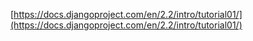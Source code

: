 [https://docs.djangoproject.com/en/2.2/intro/tutorial01/](https://docs.djangoproject.com/en/2.2/intro/tutorial01/)
